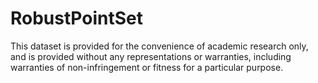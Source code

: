 # RobustPointSet

This dataset is provided for the convenience of academic research only, and is provided without any representations or warranties, including warranties of non-infringement or fitness for a particular purpose.

